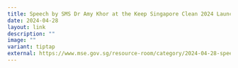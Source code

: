 ```yaml
---
title: Speech by SMS Dr Amy Khor at the Keep Singapore Clean 2024 Launch Event
date: 2024-04-28
layout: link
description: ""
image: ""
variant: tiptap
external: https://www.mse.gov.sg/resource-room/category/2024-04-28-speech-at-keep-singapore-clean-2024-launch-event
---
```

